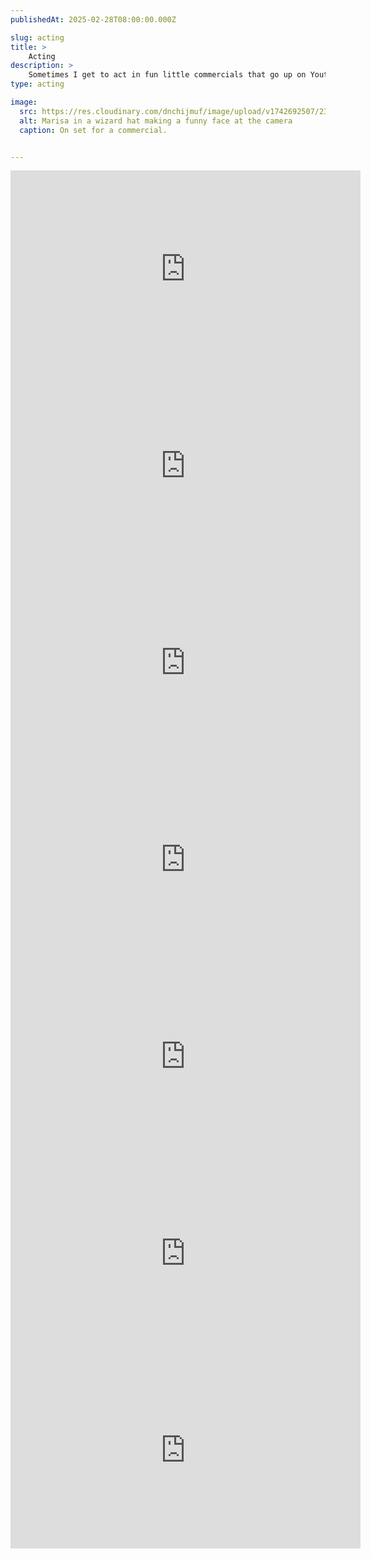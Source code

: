```yaml
---
publishedAt: 2025-02-28T08:00:00.000Z

slug: acting
title: >
    Acting
description: >
    Sometimes I get to act in fun little commercials that go up on Youtube. Check them out!
type: acting

image:
  src: https://res.cloudinary.com/dnchijmuf/image/upload/v1742692507/231215_DevCycle_DnD_0061_schvsx.jpg
  alt: Marisa in a wizard hat making a funny face at the camera
  caption: On set for a commercial.


---
```

<iframe width="560" height="315" src="https://www.youtube.com/embed/mPTMHd8qgDo?si=bOWE1S7RIr-TbIig" title="YouTube video player" frameborder="0" allow="accelerometer; autoplay; clipboard-write; encrypted-media; gyroscope; picture-in-picture; web-share" referrerpolicy="strict-origin-when-cross-origin" allowfullscreen></iframe>

<iframe width="560" height="315" src="https://www.youtube.com/embed/ODsEurbg0Ys?si=t7rKktu4Vdp_am9n" title="YouTube video player" frameborder="0" allow="accelerometer; autoplay; clipboard-write; encrypted-media; gyroscope; picture-in-picture; web-share" referrerpolicy="strict-origin-when-cross-origin" allowfullscreen></iframe>

<iframe width="560" height="315" src="https://www.youtube.com/embed/I303GQ7mb6I?si=_6gWt3YSxw0hh1RH" title="YouTube video player" frameborder="0" allow="accelerometer; autoplay; clipboard-write; encrypted-media; gyroscope; picture-in-picture; web-share" referrerpolicy="strict-origin-when-cross-origin" allowfullscreen></iframe>

<iframe width="560" height="315" src="https://www.youtube.com/embed/gvD-uMO3p0c?si=0LeImpXA2-FYKuIT" title="YouTube video player" frameborder="0" allow="accelerometer; autoplay; clipboard-write; encrypted-media; gyroscope; picture-in-picture; web-share" referrerpolicy="strict-origin-when-cross-origin" allowfullscreen></iframe>

<iframe width="560" height="315" src="https://www.youtube.com/embed/5J1rQXPcPDg?si=EyOdZbi7baQgF-E9" title="YouTube video player" frameborder="0" allow="accelerometer; autoplay; clipboard-write; encrypted-media; gyroscope; picture-in-picture; web-share" referrerpolicy="strict-origin-when-cross-origin" allowfullscreen></iframe>

<iframe width="560" height="315" src="https://www.youtube.com/embed/qjXhvkJUca8?si=3WQsWS_-iNfJxUo2" title="YouTube video player" frameborder="0" allow="accelerometer; autoplay; clipboard-write; encrypted-media; gyroscope; picture-in-picture; web-share" referrerpolicy="strict-origin-when-cross-origin" allowfullscreen></iframe>

<iframe width="560" height="315" src="https://www.youtube.com/embed/gUlAMMborUI?si=I7TAIoeqEXhj0sNt" title="YouTube video player" frameborder="0" allow="accelerometer; autoplay; clipboard-write; encrypted-media; gyroscope; picture-in-picture; web-share" referrerpolicy="strict-origin-when-cross-origin" allowfullscreen></iframe>